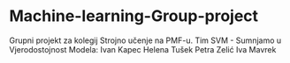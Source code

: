 # Machine-learning-Group-project
Grupni projekt za kolegij Strojno učenje na PMF-u.
Tim SVM - Sumnjamo u Vjerodostojnost Modela:
Ivan Kapec
Helena Tušek
Petra Zelić
Iva Mavrek
